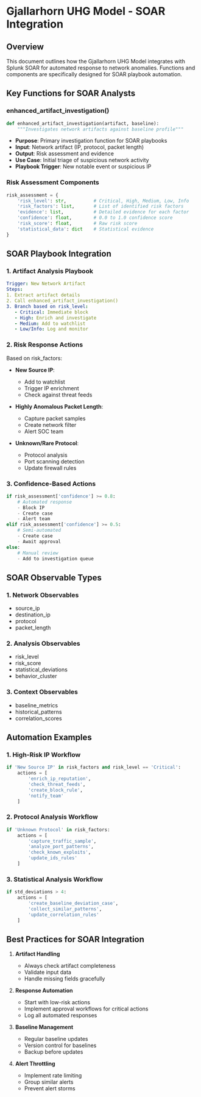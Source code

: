 # Gjallarhorn UHG Model - SOAR Integration

## Overview
This document outlines how the Gjallarhorn UHG Model integrates with Splunk SOAR for automated response to network anomalies. Functions and components are specifically designed for SOAR playbook automation.

## Key Functions for SOAR Analysts

### enhanced_artifact_investigation()
```python
def enhanced_artifact_investigation(artifact, baseline):
    """Investigates network artifacts against baseline profile"""
```
- **Purpose**: Primary investigation function for SOAR playbooks
- **Input**: Network artifact (IP, protocol, packet length)
- **Output**: Risk assessment and evidence
- **Use Case**: Initial triage of suspicious network activity
- **Playbook Trigger**: New notable event or suspicious IP

### Risk Assessment Components
```python
risk_assessment = {
    'risk_level': str,          # Critical, High, Medium, Low, Info
    'risk_factors': list,       # List of identified risk factors
    'evidence': list,           # Detailed evidence for each factor
    'confidence': float,        # 0.0 to 1.0 confidence score
    'risk_score': float,        # Raw risk score
    'statistical_data': dict    # Statistical evidence
}
```

## SOAR Playbook Integration

### 1. Artifact Analysis Playbook
```yaml
Trigger: New Network Artifact
Steps:
1. Extract artifact details
2. Call enhanced_artifact_investigation()
3. Branch based on risk_level:
   - Critical: Immediate block
   - High: Enrich and investigate
   - Medium: Add to watchlist
   - Low/Info: Log and monitor
```

### 2. Risk Response Actions
Based on risk_factors:
- **New Source IP**:
  - Add to watchlist
  - Trigger IP enrichment
  - Check against threat feeds

- **Highly Anomalous Packet Length**:
  - Capture packet samples
  - Create network filter
  - Alert SOC team

- **Unknown/Rare Protocol**:
  - Protocol analysis
  - Port scanning detection
  - Update firewall rules

### 3. Confidence-Based Actions
```python
if risk_assessment['confidence'] >= 0.8:
    # Automated response
    - Block IP
    - Create case
    - Alert team
elif risk_assessment['confidence'] >= 0.5:
    # Semi-automated
    - Create case
    - Await approval
else:
    # Manual review
    - Add to investigation queue
```

## SOAR Observable Types

### 1. Network Observables
- source_ip
- destination_ip
- protocol
- packet_length

### 2. Analysis Observables
- risk_level
- risk_score
- statistical_deviations
- behavior_cluster

### 3. Context Observables
- baseline_metrics
- historical_patterns
- correlation_scores

## Automation Examples

### 1. High-Risk IP Workflow
```python
if 'New Source IP' in risk_factors and risk_level == 'Critical':
    actions = [
        'enrich_ip_reputation',
        'check_threat_feeds',
        'create_block_rule',
        'notify_team'
    ]
```

### 2. Protocol Analysis Workflow
```python
if 'Unknown Protocol' in risk_factors:
    actions = [
        'capture_traffic_sample',
        'analyze_port_patterns',
        'check_known_exploits',
        'update_ids_rules'
    ]
```

### 3. Statistical Analysis Workflow
```python
if std_deviations > 4:
    actions = [
        'create_baseline_deviation_case',
        'collect_similar_patterns',
        'update_correlation_rules'
    ]
```

## Best Practices for SOAR Integration

1. **Artifact Handling**
   - Always check artifact completeness
   - Validate input data
   - Handle missing fields gracefully

2. **Response Automation**
   - Start with low-risk actions
   - Implement approval workflows for critical actions
   - Log all automated responses

3. **Baseline Management**
   - Regular baseline updates
   - Version control for baselines
   - Backup before updates

4. **Alert Throttling**
   - Implement rate limiting
   - Group similar alerts
   - Prevent alert storms 